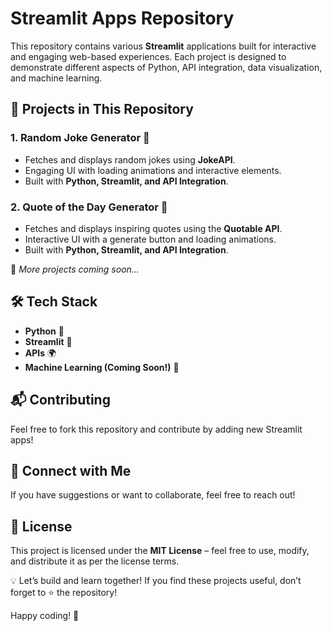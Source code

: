 # Streamlit Apps Repository

This repository contains various **Streamlit** applications built for interactive and engaging web-based experiences. Each project is designed to demonstrate different aspects of Python, API integration, data visualization, and machine learning.

## 📌 Projects in This Repository

### 1. Random Joke Generator 🤣

- Fetches and displays random jokes using **JokeAPI**.
- Engaging UI with loading animations and interactive elements.
- Built with **Python, Streamlit, and API Integration**.

### 2. Quote of the Day Generator 📜

- Fetches and displays inspiring quotes using the **Quotable API**.
- Interactive UI with a generate button and loading animations.
- Built with **Python, Streamlit, and API Integration**.

🔹 *More projects coming soon...*

## 🛠 Tech Stack

- **Python** 🐍
- **Streamlit** 🎨
- **APIs** 🌍
- **Machine Learning (Coming Soon!)** 🤖

## 📬 Contributing

Feel free to fork this repository and contribute by adding new Streamlit apps!

## 📢 Connect with Me

If you have suggestions or want to collaborate, feel free to reach out!

## 📜 License

This project is licensed under the **MIT License** – feel free to use, modify, and distribute it as per the license terms.

💡 Let’s build and learn together! If you find these projects useful, don’t forget to ⭐ the repository!

Happy coding! 🚀
